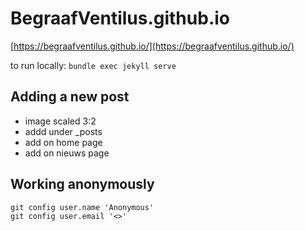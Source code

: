 # BegraafVentilus.github.io

[https://begraafventilus.github.io/](https://begraafventilus.github.io/)

to run locally: 
`bundle exec jekyll serve`

## Adding a new post
- image scaled 3:2
- addd under _posts
- add on home page
- add on nieuws page


## Working anonymously
```
git config user.name 'Anonymous'
git config user.email '<>'
```